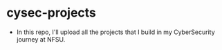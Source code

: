 # cysec-projects

-   In this repo, I'll upload all the projects that I build in my CyberSecurity journey at NFSU.
